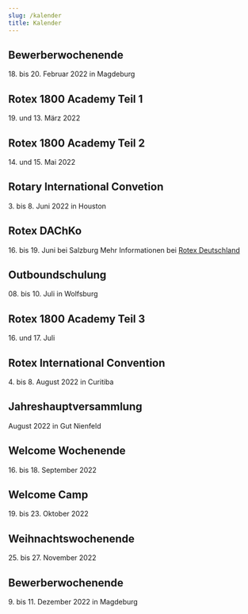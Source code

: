 ```yaml
---
slug: /kalender
title: Kalender
---
```


## Bewerberwochenende
18\. bis 20. Februar 2022 in Magdeburg

## Rotex 1800 Academy Teil 1
19\. und 13. März 2022

## Rotex 1800 Academy Teil 2
14\. und 15. Mai 2022

## Rotary International Convetion
3\. bis 8. Juni 2022 in Houston

## Rotex DAChKo
16\. bis 19. Juni bei Salzburg
Mehr Informationen bei [Rotex Deutschland](https://deutschland.rotex.org/2020/12/23/dachko-2021/)

## Outboundschulung
08\. bis 10. Juli in Wolfsburg

## Rotex 1800 Academy Teil 3
16\. und 17. Juli

## Rotex International Convention
4\. bis 8. August 2022 in Curitiba

## Jahreshauptversammlung
August 2022 in Gut Nienfeld

## Welcome Wochenende
16\. bis 18. September 2022

## Welcome Camp
19\. bis 23. Oktober 2022

## Weihnachtswochenende
25\. bis 27. November 2022

## Bewerberwochenende
9\. bis 11. Dezember 2022 in Magdeburg